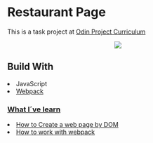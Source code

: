 # Restaurant Page

This is a task project  at <a href = 'https://www.theodinproject.com/'  target='_blank' >Odin Project Curriculum</a>

<p align="center">
  <img src="/demo/demoHd.gif" />
</p>


## Build With

<li>JavaScript</li>
<li><a href = 'https://webpack.js.org/'  target='_blank' >Webpack</li>

### What I´ve learn

<li>How to Create a web page by DOM</li>
<li>How to work with webpack </li>

